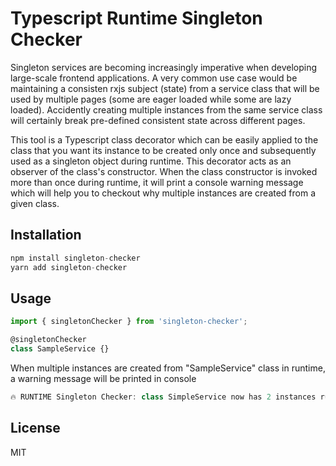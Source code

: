 # Typescript Runtime Singleton Checker
Singleton services are becoming increasingly imperative when developing large-scale frontend applications. A very common use case would be maintaining a consisten rxjs subject (state) from a service class that will be used by multiple pages (some are eager loaded while some are lazy loaded).
Accidently creating multiple instances from the same service class will certainly break pre-defined consistent state across different pages.

This tool is a Typescript class decorator which can be easily applied to the class that you want its instance to be created only once and subsequently used as a singleton object during runtime.
This decorator acts as an observer of the class's constructor. When the class constructor is invoked more than once during runtime, it will print a console warning message which will
help you to checkout why multiple instances are created from a given class.
## Installation
```js
npm install singleton-checker
yarn add singleton-checker
```
## Usage

```js
import { singletonChecker } from 'singleton-checker';

@singletonChecker
class SampleService {}
```
When multiple instances are created from "SampleService" class in runtime, a warning message will be printed in console

```js
🔥 RUNTIME Singleton Checker: class SimpleService now has 2 instances running!
```
License
----

MIT
